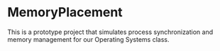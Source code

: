 # MemoryPlacement

This is a prototype project that simulates process synchronization and memory management for our Operating Systems class.
